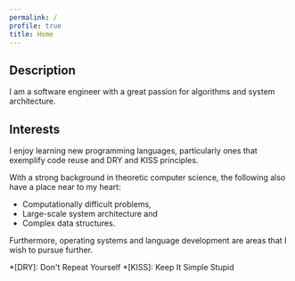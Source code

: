 ```yaml
---
permalink: /
profile: true
title: Home
---
```


## Description

I am a software engineer with a great passion for algorithms and system architecture.

## Interests

I enjoy learning new programming languages, particularly ones that exemplify code reuse and DRY and KISS principles.

With a strong background in theoretic computer science, the following also have a place near to my heart:

  - Computationally difficult problems,
  - Large-scale system architecture and
  - Complex data structures.

Furthermore, operating systems and language development are areas that I wish to pursue further.

*[DRY]: Don't Repeat Yourself
*[KISS]: Keep It Simple Stupid

